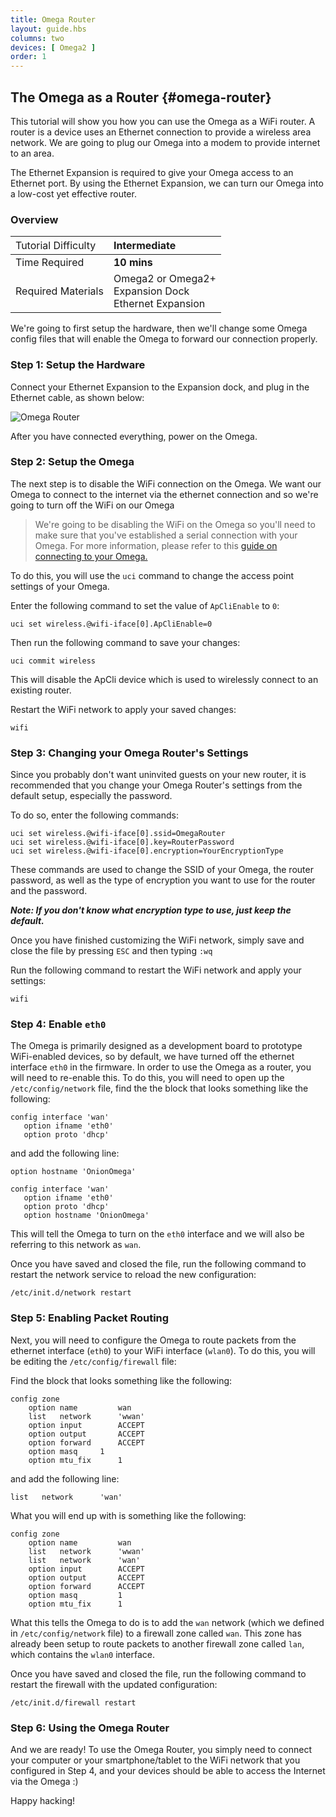 ```yaml
---
title: Omega Router
layout: guide.hbs
columns: two
devices: [ Omega2 ]
order: 1
---
```


## The Omega as a Router {#omega-router}

<!-- high level introduction of what we're doing in this tutorial: turning the omega into a router, brief description of a router -->

This tutorial will show you how you can use the Omega as a WiFi router. A router is a device uses an Ethernet connection to provide a wireless area network. We are going to plug our Omega into a modem to provide internet to an area.

The Ethernet Expansion is required to give your Omega access to an Ethernet port. By using the Ethernet Expansion, we can turn our Omega into a low-cost yet effective router.

<!-- illustration showing the whole system -->

### Overview

| <span style="font-weight:normal">Tutorial Difficulty</span> | Intermediate |
| :--- | :--- |
| Time Required| **10 mins** |
| Required Materials | Omega2 or Omega2+<br>Expansion Dock<br>Ethernet Expansion |


We're going to first setup the hardware, then we'll change some Omega config files that will enable the Omega to forward our connection properly.

### Step 1: Setup the Hardware


Connect your Ethernet Expansion to the Expansion dock, and plug in the Ethernet cable, as shown below:

![Omega Router](https://raw.githubusercontent.com/OnionIoT/Onion-Docs/master/Omega2/Documentation/Doing-Stuff/img/omega-router-pic-1.jpg)

After you have connected everything, power on the Omega.


### Step 2: Setup the Omega

<!-- batch2: explanation of which wifi you're disabling -->

The next step is to disable the WiFi connection on the Omega. We want our Omega to connect to the internet via the ethernet connection and so we're going to turn off the WiFi on our Omega

>We're going to be disabling the WiFi on the Omega so you'll need to make sure that you've established a serial connection with your Omega. For more information, please refer to this [guide on connecting to your Omega.](../Get-Started/Using-the-Command-Line/connecting)
<!-- batch2: expand on this comment - explain why serial is beneficial in this scenario -->

To do this, you will use the `uci` command to change the access point settings of your Omega.

Enter the following command to set the value of `ApCliEnable` to `0`:

```
uci set wireless.@wifi-iface[0].ApCliEnable=0
```

Then run the following command to save your changes:

```
uci commit wireless
```

This will disable the ApCli device which is used to wirelessly connect to an existing router.


Restart the WiFi network to apply your saved changes:
```
wifi
```

<!-- create a new step regarding the ssid name -->
### Step 3: Changing your Omega Router's Settings

Since you probably don't want uninvited guests on your new router, it is recommended that you change your Omega Router's settings from the default setup, especially the password.

To do so, enter the following commands:

```
uci set wireless.@wifi-iface[0].ssid=OmegaRouter
uci set wireless.@wifi-iface[0].key=RouterPassword
uci set wireless.@wifi-iface[0].encryption=YourEncryptionType
```
These commands are used to change the SSID of your Omega, the router password, as well as the type of encryption you want to use for the router and the password.

***Note: If you don't know what encryption type to use, just keep the default.***

Once you have finished customizing the WiFi network, simply save and close the file by pressing `ESC` and then typing `:wq`

Run the following command to restart the WiFi network and apply your settings:

```
wifi
```

### Step 4: Enable `eth0`

The Omega is primarily designed as a development board to prototype WiFi-enabled devices, so by default, we have turned off the ethernet interface `eth0` in the firmware. In order to use the Omega as a router, you will need to re-enable this. To do this, you will need to open up the `/etc/config/network` file, find the the block that looks something like the following:

```
config interface 'wan'
   option ifname 'eth0'
   option proto 'dhcp'   
```
and add the following line:

```
option hostname 'OnionOmega'
```

```
config interface 'wan'
   option ifname 'eth0'
   option proto 'dhcp'
   option hostname 'OnionOmega'
```

This will tell the Omega to turn on the `eth0` interface and we will also be referring to this network as `wan`.

Once you have saved and closed the file, run the following command to restart the network service to reload the new configuration:

```
/etc/init.d/network restart
```

### Step 5: Enabling Packet Routing

Next, you will need to configure the Omega to route packets from the ethernet interface (`eth0`) to your WiFi interface (`wlan0`). To do this, you will be editing the `/etc/config/firewall` file:

Find the block that looks something like the following:

```
config zone
    option name         wan
    list   network      'wwan'
    option input        ACCEPT
    option output       ACCEPT
    option forward      ACCEPT
    option masq     1
    option mtu_fix      1
```

and add the following line:

```
list   network      'wan'
```

What you will end up with is something like the following:

```
config zone
    option name         wan
    list   network      'wwan'
    list   network      'wan'
    option input        ACCEPT
    option output       ACCEPT
    option forward      ACCEPT
    option masq         1
    option mtu_fix      1
```

What this tells the Omega to do is to add the `wan` network (which we defined in `/etc/config/network` file) to a firewall zone called `wan`. This zone has already been setup to route packets to another firewall zone called `lan`, which contains the `wlan0` interface.

Once you have saved and closed the file, run the following command to restart the firewall with the updated configuration:

```
/etc/init.d/firewall restart
```

### Step 6: Using the Omega Router

And we are ready! To use the Omega Router, you simply need to connect your computer or your smartphone/tablet to the WiFi network that you configured in Step 4, and your devices should be able to access the Internet via the Omega :)

Happy hacking!
